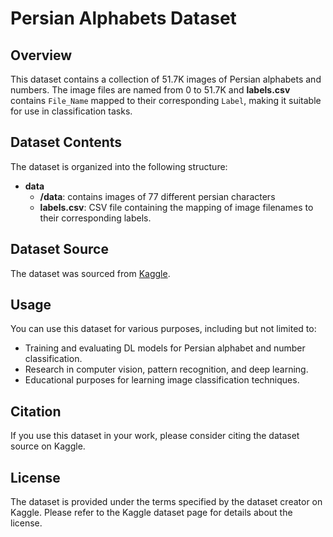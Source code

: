 # Persian Alphabets Dataset

## Overview

This dataset contains a collection of 51.7K images of Persian alphabets and numbers. The image files are named from 0 to 51.7K and **labels.csv** contains `File_Name` mapped to their corresponding `Label`, making it suitable for use in classification tasks.

## Dataset Contents

The dataset is organized into the following structure:

- **data**
  - **/data**: contains images of 77 different persian characters
  - **labels.csv**: CSV file containing the mapping of image filenames to their corresponding labels.

## Dataset Source

The dataset was sourced from [Kaggle](https://www.kaggle.com/datasets/mostafamohammadi1/persian-alphabets-and-numbers).

## Usage

You can use this dataset for various purposes, including but not limited to:

- Training and evaluating DL models for Persian alphabet and number classification.
- Research in computer vision, pattern recognition, and deep learning.
- Educational purposes for learning image classification techniques.

## Citation

If you use this dataset in your work, please consider citing the dataset source on Kaggle.

## License

The dataset is provided under the terms specified by the dataset creator on Kaggle. Please refer to the Kaggle dataset page for details about the license.

